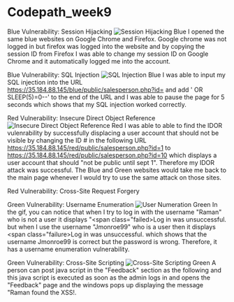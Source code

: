 # Codepath_week9
Blue
Vulnerability: Session Hijacking
![Session Hijacking Blue](https://user-images.githubusercontent.com/76242390/114953834-24db1380-9e0e-11eb-8727-c84e2bfe789c.gif)
I opened the same blue websites on Google Chrome and Firefox. Google chrome was not logged in but firefox was logged into the website and by copying the session ID from Firefox I was able to change my session ID on Google Chrome and it automatically logged me into the account.

Blue Vulnerability: SQL Injection
![SQL Injection Blue](https://user-images.githubusercontent.com/76242390/114954009-7f746f80-9e0e-11eb-8728-faeb537d45dc.gif)
I was able to input my SQL injection into the URL https://35.184.88.145/blue/public/salesperson.php?id= and add ' OR SLEEP(5)=0--' to the end of the URL and I was able to pause the page for 5 seconds which shows that my SQL injection worked correctly.

Red
Vulnerability: Insecure Direct Object Reference
![Insecure Direct Object Reference Red](https://user-images.githubusercontent.com/76242390/114954262-0295c580-9e0f-11eb-92be-cced51db296a.gif)
I was able to able to find the IDOR vulenrability by successfully displacing a user account that should not be visible by changing the ID # in the following URL https://35.184.88.145/red/public/salesperson.php?id=1 to https://35.184.88.145/red/public/salesperson.php?id=10 which displays a user account that should "not be public until sept 1". Therefore my IDOR attack was successful. The Blue and Green websites would take me back to the main page whenever I would try to use the same attack on those sites.

Red Vulnerability: Cross-Site Request Forgery







Green
Vulnerability: Username Enumeration
![User Numeration Green](https://user-images.githubusercontent.com/76242390/114954563-bb5c0480-9e0f-11eb-872c-d5f61a6bd894.gif)
In the gif, you can notice that when I try to log in with the username "Raman" who is not a user it displays "<span class="failed>Log in was unsuccessful.</span> but when I use the username "Jmonroe99" who is a user then it displays <span class="failure>Log in was unsuccessful.</span> which shows that the username Jmonroe99 is correct but the password is wrong. Therefore, it has a username enumeration vulnerability.

Green Vulnerability: Cross-Site Scripting
![Cross-Site Scripting Green](https://user-images.githubusercontent.com/76242390/114954939-72f11680-9e10-11eb-95c2-6b24c7299c3c.gif)
A person can post java script in the "Feedback" section as the following <script>alert('Raman found the XSS!');</script> and this java script is executed as soon as the admin logs in and opens the "Feedback" page and the windows pops up displaying the message "Raman found the XSS!.



